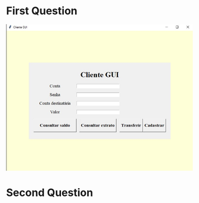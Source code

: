 # First Question

<img src="q1.jpg" alt="q1">

# Second Question


<!-- <img src="q2.jpg" alt="tests2"> -->